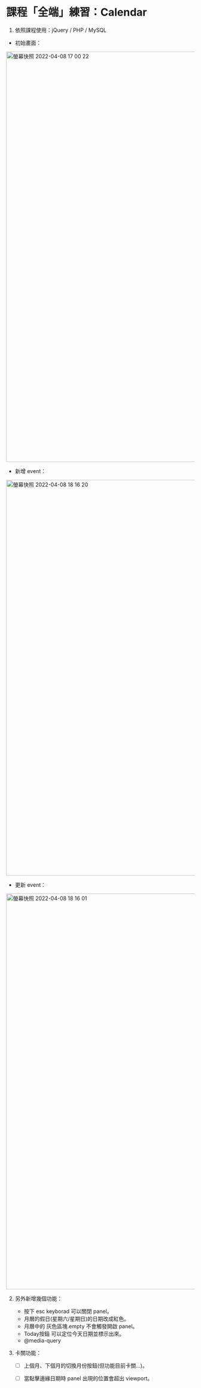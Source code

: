 # 課程「全端」練習：Calendar
1. 依照課程使用：jQuery / PHP / MySQL
- 初始畫面：
<img width="1095" alt="螢幕快照 2022-04-08 17 00 22" src="https://user-images.githubusercontent.com/87762811/162403382-14cb51b4-1b23-4924-a0a4-d7eb417b80f8.png">

- 新增 event：
<img width="1056" alt="螢幕快照 2022-04-08 18 16 20" src="https://user-images.githubusercontent.com/87762811/162416746-c411bc2a-a275-4676-bdfb-3fab4b966744.png">

- 更新 event：
<img width="1056" alt="螢幕快照 2022-04-08 18 16 01" src="https://user-images.githubusercontent.com/87762811/162416921-c3f27d49-c919-4774-8866-ac178039abf2.png">


2. 另外新增幾個功能：
     - 按下 esc keyborad 可以關閉 panel。
     - 月曆的假日(星期六/星期日)的日期改成紅色。
     - 月曆中的 灰色區塊.empty 不會觸發開啟 panel。
     - Today按鈕 可以定位今天日期並標示出來。
     - @media-query


3. 卡關功能：
     - [ ] 上個月、下個月的切換月份按鈕(但功能目前卡關...)。
     - [ ] 當點擊邊緣日期時 panel 出現的位置會超出 viewport。

